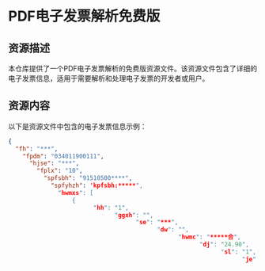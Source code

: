 # PDF电子发票解析免费版

## 资源描述

本仓库提供了一个PDF电子发票解析的免费版资源文件。该资源文件包含了详细的电子发票信息，适用于需要解析和处理电子发票的开发者或用户。

## 资源内容

以下是资源文件中包含的电子发票信息示例：

```json
{
  "fh": "***",
    "fpdm": "034011900111",
      "hjse": "***",
        "fplx": "10",
          "spfsbh": "91510500****",
            "spfyhzh": 'kpfsbh:*****",
              "hwmxs": [
                  {
                        "hh": "1",
                              "ggxh": "",
                                    "se": "***",
                                          "dw": "",
                                                "hwmc": "*****合",
                                                      "dj": "24.90",
                                                            "sl": "1",
                                                                  "je": "24.90",
                                                                        "slv": "免税"
                                                                            }
                                                                              ],
                                                                                "xsf": "(章)",
                                                                                  "kpr": "****",
                                                                                    "hjje": "24.90",
                                                                                      "kpfmc": "****",
                                                                                        "kpfyhzh": "********3",
                                                                                          "kpje": "24.90",
                                                                                            "hwmc": "*****计",
                                                                                              "kprq": "2020-04-21",
                                                                                                "spfmc": "泸****有限公司",
                                                                                                  "spfdzdh": "",
                                                                                                    "skr": "胡****",
                                                                                                      "slv": "免税",
                                                                                                        "jqbh": "661700889591",
                                                                                                          "kpfdzdh": "********",
                                                                                                            "fphm": "****",
                                                                                                              "jym": "****"
                                                                                                              }
                                                                                                              ```
                                                                                                              
                                                                                                              ## 使用说明
                                                                                                              
                                                                                                              1. **下载资源文件**：请从本仓库中下载包含电子发票信息的资源文件。
                                                                                                              2. **解析电子发票**：使用您选择的编程语言或工具解析该JSON格式的电子发票信息。
                                                                                                              3. **处理发票数据**：根据您的需求，对解析后的发票数据进行进一步处理，例如生成报告、统计分析等。
                                                                                                              
                                                                                                              ## 注意事项
                                                                                                              
                                                                                                              - 该资源文件为免费版，适用于学习和开发用途。
                                                                                                              - 请确保在处理电子发票数据时遵守相关法律法规，保护用户隐私。
                                                                                                              
                                                                                                              ## 贡献
                                                                                                              
                                                                                                              如果您有任何改进建议或发现了问题，欢迎提交Issue或Pull Request。我们非常欢迎您的贡献！
                                                                                                              
                                                                                                              ## 许可证
                                                                                                              
                                                                                                              本资源文件遵循MIT许可证，您可以自由使用、修改和分发该资源文件。
                                                                                                              
                                                                                                              ## 下载链接
                                                                                                              [PDF电子发票解析免费版](https://pan.quark.cn/s/e3fed36f3512) 
                                                                                                              
                                                                                                              (备用: [备用下载](https://pan.baidu.com/s/1hTskoZDZcLUrpLfLwOn4Eg?pwd=1234))
                                                                                                              
                                                                                                              ## 说明
                                                                                                              
                                                                                                              该仓库仅用于学习交流，请勿用于商业用途。
